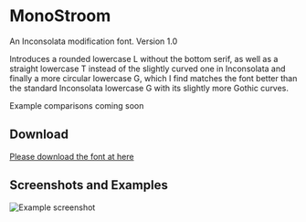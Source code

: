 # MonoStroom
An Inconsolata modification font. Version 1.0

Introduces a rounded lowercase L without the bottom serif, as well as a straight lowercase T instead of the slightly curved one in Inconsolata and finally a more circular lowercase G, which I find matches the font better than the standard Inconsolata lowercase G with its slightly more Gothic curves.

Example comparisons coming soon

## Download
[Please download the font at here](https://github.com/Strum355/MonoStroom/releases)

## Screenshots and Examples
![Example screenshot](https://noahsc.xyz/MonoStroom.png)

